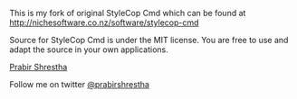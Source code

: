 This is my fork of original StyleCop Cmd which can be found at http://nichesoftware.co.nz/software/stylecop-cmd

Source for StyleCop Cmd is under the MIT license. You are free to use and adapt the source in your own applications.


[Prabir Shrestha](http://www.prabir.me)

Follow me on twitter [@prabirshrestha](http://www.twitter.com/prabirshrestha)